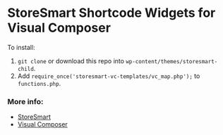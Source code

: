 # StoreSmart Shortcode Widgets for Visual Composer

To install:

1. ```git clone``` or download this repo into ```wp-content/themes/storesmart-child```.
2. Add ```require_once('storesmart-vc-templates/vc_map.php');``` to ```functions.php```.



### More info:

* [StoreSmart](http://themeforest.net/item/storesmart-multipurpose-ecommerce-theme/9461406)
* [Visual Composer](http://vc.wpbakery.com/)
